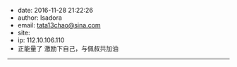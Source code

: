 - date: 2016-11-28 21:22:26
- author: Isadora
- email: tata13chao@sina.com
- site: 
- ip: 112.10.106.110
- 正能量了 激励下自己，与佩叔共加油
- - - - - - - - - - - - - - - -
